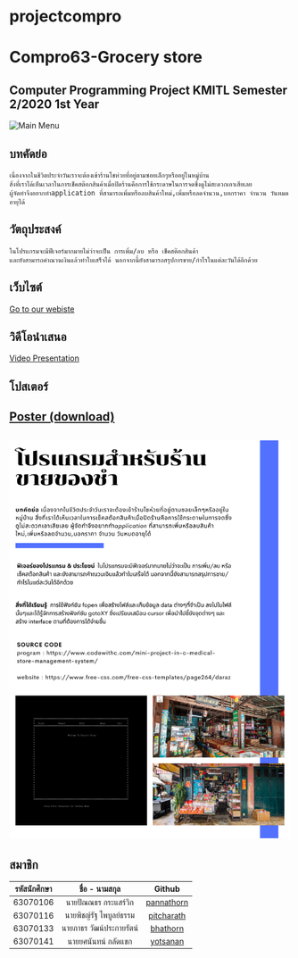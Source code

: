 # projectcompro
# Compro63-Grocery store
Computer Programming Project KMITL Semester 2/2020 1st Year
---
![Main Menu](https://cdn.discordapp.com/attachments/650901328087744514/843520110748237824/w1.jpg)
## บทคัดย่อ
    เนื่องจากในชีวิตประจำวันเราจะต้องเข้าร้านโชห่วยที่อยู่ตามซอยเล็กๆหรืออยู่ในหมู่บ้าน 
    สิ่งที่เราได้เห็นเวลาในการเช็คสต๊อกสินค้าเมื่อปิดร้านคือการใช้กระดาษในการจดซึ่งดูไม่สะดวกเอาเสียเลย 
    ผู้จัดทำจึงอยากทำapplication ที่สามารถเพิ่มหรือลบสินค้าใหม่,เพิ่มหรือลดจำนวน,บอกราคา จำนวน วันหมดอายุได้
## วัตถุประสงค์
    ในโปรแกรมจะมีฟีเจอร์มากมายไม่ว่าจะเป็น การเพิ่ม/ลบ หรือ เช็คสต๊อกสินค้า 
    และยังสามารถคำณวนเงินแล้วทำใบเสร็จได้ นอกจากนี้ยังสามารถสรุปการขาย/กำไรในแต่ละวันได้อีกด้วย
## เว็บไซต์
[Go to our webiste](https://forcompro.web.app/)

## วิดีโอนำเสนอ
[Video Presentation](https://www.youtube.com/watch?v=7i1HdxRv-WQ)
## โปสเตอร์
[Poster (download)](https://github.com/Hotelcombiend/projectcompro/blob/main/webjaa/images/poster.png)
---
![Poster](https://github.com/Hotelcombiend/projectcompro/blob/main/webjaa/images/poster.png)
---
สมาชิก
---

| รหัสนักศึกษา | ชื่อ - นามสกุล | Github |
| :--------: | :--------: | :---------: |
|   63070106   |   นายปัณณธร กระแสร์วิก   |   [pannathorn](https://github.com/63070106)   |
|   63070116   |   นายพิชญ์รัฐ ไพบูลย์ธรรม   |  [pitcharath](https://github.com/pitcharath)   |
|   63070133   |   นายภาธร วัฒน์ประกายรัตน์   |   [bhathorn](https://github.com/tanwasmadeclouds)   |
|   63070141   |   นายยศนันทน์ กลัดแขก   |   [yotsanan](https://github.com/Hotelcombiend)   |
